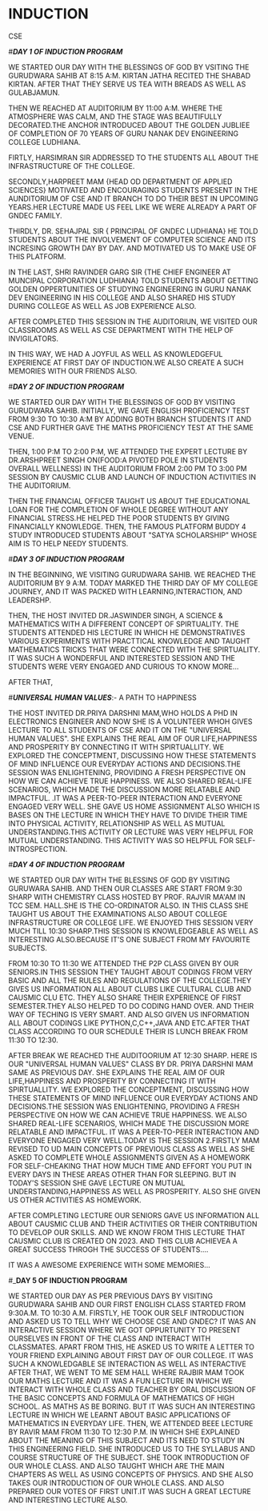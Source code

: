 # INDUCTION
CSE


#_**DAY 1 OF INDUCTION PROGRAM**_


WE STARTED OUR DAY WITH THE BLESSINGS OF GOD BY VSITING THE GURUDWARA SAHIB AT 8:15 A:M. KIRTAN JATHA RECITED THE SHABAD KIRTAN. AFTER THAT THEY SERVE US TEA WITH BREADS AS WELL AS GULABJAMUN.
 
 
 THEN WE REACHED AT AUDITORIUM BY 11:00 A:M. WHERE THE ATMOSPHERE WAS CALM, AND THE STAGE WAS BEAUTIFULLY DECORATED.THE ANCHOR INTRODUCED ABOUT THE GOLDEN JUBLIEE OF COMPLETION OF 70 YEARS OF GURU NANAK DEV ENGINEERING COLLEGE LUDHIANA.

FIRTLY, HARSIMRAN SIR ADDRESSED TO THE STUDENTS ALL ABOUT THE INFRASTRUCTURE OF THE COLLEGE.


SECONDLY,HARPREET MAM {HEAD OD DEPARTMENT OF APPLIED SCIENCES} MOTIVATED AND ENCOURAGING STUDENTS PRESENT IN THE AUNDITORIUM OF CSE AND IT BRANCH TO DO THEIR BEST IN UPCOMING YEARS.HER LECTURE MADE US FEEL LIKE WE WERE ALREADY A PART OF GNDEC FAMILY.

 
THIRDLY, DR. SEHAJPAL  SIR { PRINCIPAL OF GNDEC LUDHIANA} HE TOLD STUDENTS ABOUT THE INVOLVEMENT OF COMPUTER SCIENCE AND ITS INCRESING GROWTH DAY BY DAY. AND MOTIVATED US TO MAKE USE OF THIS PLATFORM.

IN THE LAST, SHRI RAVINDER GARG SIR {THE CHIEF ENGINEER AT MUNCIPAL CORPORATION LUDHIANA} TOLD STUDENTS ABOUT GETTING GOLDEN OPPERTUNITIES OF STUDYING ENGINEERING IN GURU NANAK DEV ENGINEERING IN HIS COLLEGE AND ALSO SHARED HIS STUDY DURING COLLEGE AS WELL AS JOB EXPERIENCE ALSO.


AFTER COMPLETED THIS SESSION IN THE AUDITORIUN, WE VISITED OUR CLASSROOMS AS WELL AS CSE DEPARTMENT WITH THE HELP OF INVIGILATORS.

IN THIS WAY, WE HAD A JOYFUL AS WELL AS KNOWLEDGEFUL EXPERIENCE AT FIRST DAY OF INDUCTION.WE ALSO CREATE A SUCH MEMORIES WITH OUR FRIENDS ALSO.

#_**DAY 2 OF INDUCTION PROGRAM**_

 WE STARTED OUR DAY WITH THE BLESSINGS OF GOD BY VISITING GURUDWARA SAHIB. INITIALLY, WE GAVE ENGLISH PROFICIENCY TEST FROM 9:30 TO 10:30 A:M BY ADDING BOTH BRANCH STUDENTS IT AND CSE AND FURTHER GAVE THE MATHS PROFICIENCY TEST AT THE SAME VENUE.

THEN, 1:00 P:M TO 2:00 P:M, WE ATTENDED THE EXPERT LECTURE BY DR.ARSHPREET SINGH ON(FOOD:A PIVOTED POLE IN STUDENTS OVERALL WELLNESS) IN THE AUDITORIUM FROM 2:00 PM TO 3:00 PM SESSION BY CAUSMIC CLUB AND LAUNCH OF INDUCTION ACTIVITIES IN THE AUDITORIUM.


THEN THE FINANCIAL OFFICER TAUGHT US ABOUT THE EDUCATIONAL LOAN FOR THE COMPLETION OF WHOLE DEGREE WITHOUT ANY FINANCIAL STRESS.HE HELPED THE POOR STUDENTS BY GIVING FINANCIALLY KNOWLEDGE. THEN, THE FAMOUS PLATFORM BUDDY 4 STUDY INTRODUCED STUDENTS ABOUT "SATYA SCHOLARSHIP" WHOSE AIM IS TO HELP NEEDY STUDENTS.


#_**DAY 3 OF INDUCTION PROGRAM**_


IN THE BEGINNING, WE VISITING GURUDWARA SAHIB. WE REACHED THE AUDITORIUM BY 9 A:M. TODAY MARKED THE THIRD DAY OF MY COLLEGE JOURNEY, AND IT WAS PACKED WITH LEARNING,INTERACTION, AND LEADERSHP.

THEN, THE HOST INVITED DR.JASWINDER SINGH, A SCIENCE & MATHEMATICS WITH A DIFFERENT CONCEPT OF SPIRTUALITY. THE STUDENTS ATTENDED HIS LECTURE IN WHICH HE DEMONSTRATIVES VARIOUS EXPERIMENTS WITH PRACTTICAL KNOWLEDGE AND TAUGHT MATHEMATICS TRICKS THAT WERE CONNECTED WITH THE SPIRTUALITY. IT WAS SUCH A WONDERFUL AND INTERESTED SESSION AND THE STUDENTS WERE VERY ENGAGED AND CURIOUS TO KNOW MORE...

AFTER THAT,

#_**UNIVERSAL HUMAN VALUES**_:- A PATH TO HAPPINESS

THE HOST INVITED DR.PRIYA DARSHNI MAM,WHO HOLDS A PHD IN ELECTRONICS ENGINEER AND NOW SHE IS A VOLUNTEER WHOH GIVES LECTURE TO ALL STUDENTS OF CSE AND IT  ON THE "UNIVERSAL HUMAN VALUES". SHE EXPLAINS THE REAL AIM OF OUR LIFE,HAPPINESS AND PROSPERITY BY CONNECTING IT WITH SPIRTUALLITY. WE EXPLORED THE CONCEPTMENT, DISCUSSING HOW THESE STATEMENTS OF MIND INFLUENCE OUR  EVERYDAY ACTIONS AND DECISIONS.THE SESSION WAS ENLIGHTENING, PROVIDING A FRESH PERSPECTIVE ON HOW WE CAN ACHIEVE TRUE HAPPINESS. WE ALSO SHARED REAL-LIFE SCENARIOS, WHICH MADE THE DISCUSSION MORE RELATABLE AND IMPACTFUL. .IT WAS A PEER-TO-PEER INTERACTION AND EVERYONE ENGAGED VERY WELL. SHE GAVE US HOME ASSIGNMENT ALSO WHICH IS BASES ON THE LECTURE IN WHICH THEY HAVE TO DIVIDE THEIR TIME INTO PHYSICAL ACTIVITY, RELATIONSHIP AS WELL AS MUTUAL UNDERSTANDING.THIS ACTIVITY OR LECTURE WAS VERY HELPFUL FOR MUTUAL UNDERSTANDING. THIS ACTIVITY WAS SO HELPFUL FOR SELF-INTROSPECTION.


#_**DAY 4 OF INDUCTION PROGRAM**_


WE STARTED OUR DAY WITH THE BLESSINS OF GOD BY VISITING GURUWARA SAHIB. AND THEN OUR CLASSES ARE START FROM 9:30 SHARP WITH CHEMISTRY CLASS HOSTED BY PROF. RAJVIR MA'AM IN TCC SEM. HALL.SHE IS THE CO-ORDINATOR ALSO. IN THIS CLASS SHE TAUGHT US ABOUT THE EXAMINATIONS ALSO ABOUT COLLEGE INFRASTRUCTURE OR COLLEGE LIFE. WE ENJOYED THIS SESSION VERY MUCH TILL 10:30 SHARP.THIS SESSION IS KNOWLEDGEABLE AS WELL AS INTERESTING ALSO.BECAUSE IT'S ONE SUBJECT FROM MY FAVOURITE SUBJECTS.


FROM 10:30 TO 11:30 WE ATTENDED THE P2P CLASS GIVEN BY OUR SENIORS.IN THIS SESSION THEY TAUGHT ABOUT CODINGS FROM VERY BASIC AND ALL THE RULES AND REGULATIONS OF THE COLLEGE.THEY GIVES US INFORMATION ALL ABOUT CLUBS LIKE CULTURAL CLUB AND CAUSMIC CLU ETC. THEY ALSO SHARE THEIR EXPERIENCE OF FIRST SEMESTER.THEY ALSO HELPED TO DO CODING HAND OVER. AND THEIR WAY OF TECHING IS VERY SMART. AND ALSO GIVEN US INFORMATION ALL ABOUT CODINGS LIKE PYTHON,C,C++,JAVA AND ETC.AFTER THAT CLASS  ACCORDING TO OUR SCHEDULE THEIR IS LUNCH BREAK FROM 11:30 TO 12:30.


AFTER BREAK WE REACHED THE AUDITOORIUM AT 12:30 SHARP. HERE IS OUR "UNIVERSAL HUMAN VALUES" CLASS BY DR. PRIYA DARSHNI MAM SAME AS PREVIOUS DAY.  SHE EXPLAINS THE REAL AIM OF OUR LIFE,HAPPINESS AND PROSPERITY BY CONNECTING IT WITH SPIRTUALLITY. WE EXPLORED THE CONCEPTMENT, DISCUSSING HOW THESE STATEMENTS OF MIND INFLUENCE OUR  EVERYDAY ACTIONS AND DECISIONS.THE SESSION WAS ENLIGHTENING, PROVIDING A FRESH PERSPECTIVE ON HOW WE CAN ACHIEVE TRUE HAPPINESS. WE ALSO SHARED REAL-LIFE SCENARIOS, WHICH MADE THE DISCUSSION MORE RELATABLE AND IMPACTFUL. IT WAS A PEER-TO-PEER INTERACTION AND EVERYONE ENGAGED VERY WELL.TODAY IS THE SESSION 2.FIRSTLY MAM REVISED TO UD MAIN CONCEPTS OF PREVIOUS CLASS AS WELL AS SHE ASKED TO COMPLETE WHOLE ASSIGNMENTS GIVEN AS A HOMEWORK FOR SELF-CHEAKING THAT HOW MUCH TIME AND EFFORT YOU PUT IN EVERY DAYS IN THESE AREAS OTHER THAN FOR SLEEPING. BUT IN TODAY'S SESSION SHE GAVE LECTURE ON MUTUAL UNDERSTANDING,HAPPINESS AS WELL AS PROSPERITY. ALSO SHE GIVEN US OTHER ACTIVITIES AS HOMEWORK.


AFTER COMPLETING LECTURE OUR SENIORS GAVE US INFORMATION ALL ABOUT CAUSMIC CLUB AND THEIR ACTIVITIES OR THEIR CONTRIBUTION TO DEVELOP OUR SKILLS. AND WE KNOW FROM THIS LECTURE THAT CAUSMIC CLUB IS CREATED ON 2023. AND THIS CLUB ACHIEVEA A GREAT SUCCESS THROGH THE SUCCESS OF STUDENTS....

IT WAS A AWESOME EXPERIENCE WITH SOME MEMORIES...


#_**DAY 5 OF INDUCTION PROGRAM**

WE STARTED OUR DAY AS PER PREVIOUS DAYS BY VISITING GURUDWARA SAHIB AND OUR FIRST ENGLISH CLASS STARTED FROM 9:30A.M. TO 10:30 A.M. FIRSTLY, HE TOOK OUR  SELF INTRODUCTION AND ASKED US TO TELL WHY WE CHOOSE CSE AND GNDEC? IT WAS AN INTERACTIVE SESSION WHERE WE GOT OPPURTUNITY TO PRESENT OURSELVES IN FRONT OF THE CLASS AND INTERACT WITH CLASSMATES. APART FROM THIS, HE ASKED US TO WRITE A LETTER TO YOUR FRIEND EXPLAINING ABOUT FIRST DAY OF OUR COLLEGE. IT WAS SUCH A KNOWLEDGABLE SE INTERACTION AS WELL AS INTERACTIVE 
AFTER THAT, WE WENT TO ME SEM HALL WHERE RAJBIR MAM TOOK OUR MATHS LECTURE AND IT WAS A FUN LECTURE IN WHICH WE INTERACT WITH WHOLE CLASS AND TEACHER BY ORAL DISCUSSION OF THE BASIC CONCEPTS AND FORMULA OF MATHEMATICS OF HIGH SCHOOL. AS MATHS AS BE BORING. BUT IT WAS SUCH AN INTERESTING LECTURE IN WHICH WE LEARNT ABOUT BASIC APPLICATIONS OF MATHEMATICS IN EVERYDAY LIFE.
THEN, WE ATTENDED BEEE LECTURE BY RAVIR MAM FROM 11:30 TO 12:30 P.M. IN WHICH SHE EXPLAINED ABOUT THE MEANING OF THIS SUBJECT AND ITS NEED TO STUDY IN THIS ENGINEERING FIELD. SHE INTRODUCED US TO THE SYLLABUS AND COURSE STRUCTURE OF THE SUBJECT. SHE TOOK INTRODUCTION OF OUR WHOLE CLASS. AND ALSO TAUGHT WHICH ARE THE MAIN CHAPTERS AS WELL AS USING CONCEPTS OF PHYSICS. AND SHE ALSO TAKES OUR INTRODUCTION OF OUR WHOLE CLASS. AND ALSO PREPARED OUR VOTES OF FIRST UNIT.IT WAS SUCH A GREAT LECTURE AND INTERESTING LECTURE ALSO. 






 
